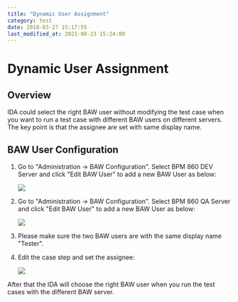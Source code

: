 ```yaml
---
title: "Dynamic User Assignment"
category: test
date: 2018-03-27 15:17:55
last_modified_at: 2021-08-23 15:24:00
---
```


# Dynamic User Assignment


## Overview

IDA could select the right BAW user without modifying the test case when you want to run a test case with different BAW users on different servers. The key point is that the assignee are set with same display name.


## BAW User Configuration

1. Go to "Administration -> BAW Configuration". Select BPM 860 DEV Server and click "Edit BAW User" to add a new BAW User as below:  

    ![][bpm_user_dev]

2. Go to "Administration -> BAW Configuration". Select BPM 860 QA Server and click "Edit BAW User" to add a new BAW User as below:  

    ![][bpm_user_qa]

3. Please make sure the two BAW users are with the same display name "Tester".

4. Edit the case step and set the assignee:

    ![][bpm_user_assignee]

[bpm_user_dev]: ../images/test/bpm_user_dev.png  
[bpm_user_qa]: ../images/test/bpm_user_qa.png  
[bpm_user_assignee]: ../images/test/bpm_user_assignee.png


After that the IDA will choose the right BAW user when you run the test cases with the different BAW server.

